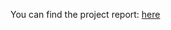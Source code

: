 You can find the project report: [here](https://drive.google.com/file/d/1p0d1a6O0wo_gb9hHn4yem3OGHlQe34Ub/view?usp=share_link)
